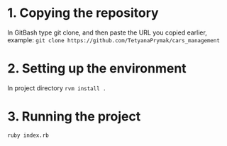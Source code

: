 # 1. Copying the repository
In GitBash type git clone, and then paste the URL you copied earlier, example:
`git clone https://github.com/TetyanaPrymak/cars_management`
# 2. Setting up the environment
In project directory `rvm install .`
# 3. Running the project
`ruby index.rb`
